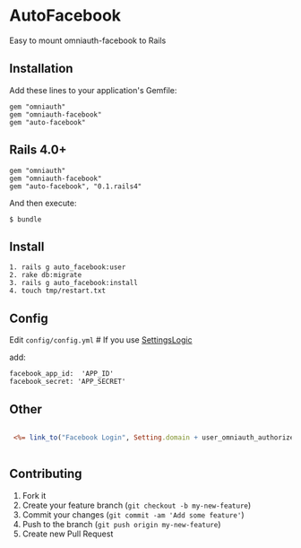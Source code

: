 # AutoFacebook

Easy to mount omniauth-facebook to Rails 

## Installation

Add these lines to your application's Gemfile:

    gem "omniauth"
    gem "omniauth-facebook"
    gem "auto-facebook"

## Rails 4.0+

    gem "omniauth"
    gem "omniauth-facebook"
    gem "auto-facebook", "0.1.rails4"

And then execute:

    $ bundle

## Install

    1. rails g auto_facebook:user
    2. rake db:migrate
    3. rails g auto_facebook:install
    4. touch tmp/restart.txt

## Config

Edit `config/config.yml` # If you use [SettingsLogic](https://github.com/binarylogic/settingslogic)

add:

    facebook_app_id:  'APP_ID'
    facebook_secret: 'APP_SECRET'
    
    
## Other

``` rhtml

 <%= link_to("Facebook Login", Setting.domain + user_omniauth_authorize_path(:facebook), :class => "btn btn-facebook") %>    
 
``` 

## Contributing

1. Fork it
2. Create your feature branch (`git checkout -b my-new-feature`)
3. Commit your changes (`git commit -am 'Add some feature'`)
4. Push to the branch (`git push origin my-new-feature`)
5. Create new Pull Request
